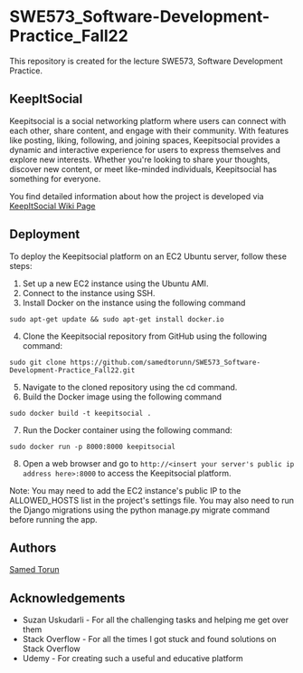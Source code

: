 # SWE573_Software-Development-Practice_Fall22
This repository is created for the lecture SWE573, Software Development Practice.

## KeepItSocial

Keepitsocial is a social networking platform where users can connect with each other, share content, and engage with their community. With features like posting, liking, following, and joining spaces, Keepitsocial provides a dynamic and interactive experience for users to express themselves and explore new interests. Whether you're looking to share your thoughts, discover new content, or meet like-minded individuals, Keepitsocial has something for everyone.

You find detailed information about how the project is developed via [KeepItSocial Wiki Page](https://github.com/samedtorunn/SWE573_Software-Development-Practice_Fall22/wiki)


## Deployment

To deploy the Keepitsocial platform on an EC2 Ubuntu server, follow these steps:


1. Set up a new EC2 instance using the Ubuntu AMI.
2. Connect to the instance using SSH.
3. Install Docker on the instance using the following command

`sudo apt-get update && sudo apt-get install docker.io`

4. Clone the Keepitsocial repository from GitHub using the following command:

`sudo git clone https://github.com/samedtorunn/SWE573_Software-Development-Practice_Fall22.git`

5. Navigate to the cloned repository using the cd command.
6. Build the Docker image using the following command

`sudo docker build -t keepitsocial .`

7. Run the Docker container using the following command:

`sudo docker run -p 8000:8000 keepitsocial`

8. Open a web browser and go to `http://<insert your server's public ip address here>:8000` to access the Keepitsocial platform.

Note: You may need to add the EC2 instance's public IP to the ALLOWED_HOSTS list in the project's settings file. You may also need to run the Django migrations using the python manage.py migrate command before running the app.


## Authors

[Samed Torun](https://github.com/samedtorunn)

## Acknowledgements

* Suzan Uskudarli - For all the challenging tasks and helping me get over them
* Stack Overflow - For all the times I got stuck and found solutions on Stack Overflow
* Udemy - For creating such a useful and educative platform


